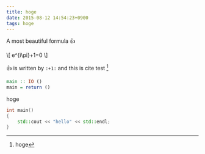 ```yaml
---
title: hoge
date: 2015-08-12 14:54:23+0900
tags: hoge
---
```


A most beautiful formula :+1:

\\[
e^{i\pi}+1=0
\\]

:+1: is written by `:+1:` and this is cite test [^1]

```haskell
main :: IO ()
main = return ()
```

hoge 

```cpp
int main()
{
    std::cout << "hello" << std::endl;
}
```

[^1]: hoge
